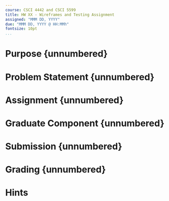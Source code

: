```yaml
---
course: CSCI 4442 and CSCI 5599
title: HW XX - Wireframes and Testing Assignment
assigned: "MMM DD, YYYY"
due: "MMM DD, YYYY @ HH:MMh"
fontsize: 10pt
...
```


# Purpose {unnumbered}

# Problem Statement {unnumbered}

# Assignment {unnumbered}

# Graduate Component {unnumbered}

# Submission {unnumbered}

# Grading {unnumbered}

# Hints
